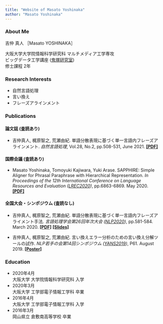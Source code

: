 ```yaml
---
title: "Website of Masato Yoshinaka"
author: "Masato Yoshinaka"
---
```


### About Me
吉仲 真人 ［Masato YOSHINAKA］

大阪大学大学院情報科学研究科 マルチメディア工学専攻 \
ビッグデータ工学講座
([鬼塚研究室](http://www-bigdata.ist.osaka-u.ac.jp/ja/home/)) \
修士課程 2年


### Research Interests
* 自然言語処理
* 言い換え
* フレーズアラインメント


### Publications
#### 論文誌 (査読あり)
* 吉仲真人, 梶原智之, 荒瀬由紀.
  単語分散表現に基づく単一言語内フレーズアラインメント.
  *自然言語処理*, Vol.28, No.2, pp.508-531, June 2021.
  **[[PDF]](https://www.jstage.jst.go.jp/article/jnlp/28/2/28_508/_article/-char/ja)**

#### 国際会議 (査読あり)
* Masato Yoshinaka, Tomoyuki Kajiwara, Yuki Arase.
  SAPPHIRE: Simple Aligner for Phrasal Paraphrase with Hierarchical Representation.
  *In Proceedings of the 12th International Conference on Language Resources and Evaluation
  ([LREC2020](https://lrec2020.lrec-conf.org/en/))*, pp.6863-6869. May 2020.
  **[[PDF]](https://www.aclweb.org/anthology/2020.lrec-1.847/)**

#### 全国大会・シンポジウム (査読なし)
* 吉仲真人, 梶原智之, 荒瀬由紀.
  単語分散表現に基づく単一言語内フレーズアライメント手法.
  *言語処理学会第26回年次大会 ([NLP2020](https://www.anlp.jp/nlp2020/))*, pp.581-584. March 2020.
  **[[PDF]](https://www.anlp.jp/proceedings/annual_meeting/2020/pdf_dir/C3-3.pdf)**
  **[[Slides]](/pdf/nlp2020_yoshinaka.pdf)**

* 吉仲真人, 梶原智之, 荒瀬由紀.
  言い換えエラー分析のための言い換え分解ツールの試作.
  *NLP若手の会第14回シンポジウム ([YANS2019](https://yans.anlp.jp/entry/yans2019))*, P61. August 2019.
  **[[Poster]](/pdf/yans2019_yoshinaka.pdf)**


### Education

* 2020年4月  \
  大阪大学 大学院情報科学研究科 入学
* 2020年3月  \
  大阪大学 工学部電子情報工学科 卒業
* 2016年4月  \
  大阪大学 工学部電子情報工学科 入学
* 2016年3月  \
  岡山県立 倉敷南高等学校 卒業
